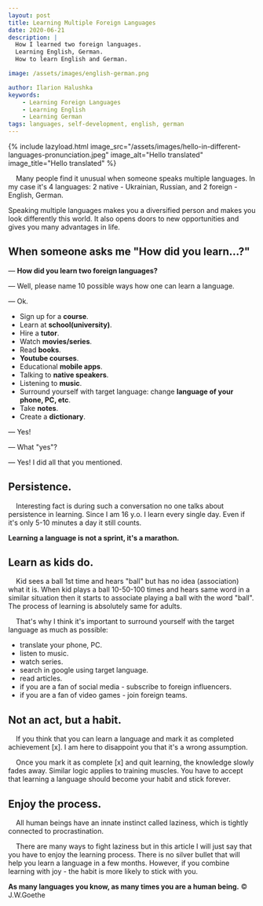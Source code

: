 ```yaml
---
layout: post
title: Learning Multiple Foreign Languages
date: 2020-06-21
description: |
  How I learned two foreign languages. 
  Learning English, German.
  How to learn English and German.

image: /assets/images/english-german.png

author: Ilarion Halushka
keywords:
    - Learning Foreign Languages
    - Learning English
    - Learning German
tags: languages, self-development, english, german
---
```


{% include lazyload.html image_src="/assets/images/hello-in-different-languages-pronunciation.jpeg" image_alt="Hello translated" image_title="Hello translated" %}

&nbsp;&nbsp;&nbsp; Many people find it unusual when someone speaks multiple languages. 
In my case it's 4 languages: 2 native - Ukrainian, Russian, and 2 foreign - English, German.

Speaking multiple languages makes you a diversified person and makes you look differently this world.
It also opens doors to new opportunities and gives you many advantages in life.

## When someone asks me "How did you learn...?"

— **How did you learn two foreign languages?**

— Well, please name 10 possible ways how one can learn a language.

— Ok.
 * Sign up for a **course**.
 * Learn at **school(university)**.
 * Hire a **tutor**.
 * Watch **movies/series**.
 * Read **books**.
 * **Youtube courses**.
 * Educational **mobile apps**.
 * Talking to **native speakers**.
 * Listening to **music**.
 * Surround yourself with target language: change **language of your phone, PC, etc**.
 * Take **notes**.
 * Create a **dictionary**.

— Yes!

— What "yes"?

— Yes! I did all that you mentioned.


## Persistence.

&nbsp;&nbsp;&nbsp; Interesting fact is during such a conversation no one talks about persistence in learning.
Since I am 16 y.o. I learn every single day. Even if it's only 5-10 minutes a day it still counts.


**Learning a language is not a sprint, it's a marathon.**


## Learn as kids do.

&nbsp;&nbsp;&nbsp; Kid sees a ball 1st time and hears "ball" but has no idea (association) what it is. 
When kid plays a ball 10-50-100 times and hears same word in a similar situation then it starts to associate playing a ball with the word "ball".
The process of learning is absolutely same for adults.

&nbsp;&nbsp;&nbsp;  That's why I think it's important to surround yourself with the target language as much as possible:
* translate your phone, PC.
* listen to music.
* watch series.
* search in google using target language.
* read articles.
* if you are a fan of social media - subscribe to foreign influencers.
* if you are a fan of video games - join foreign teams.

## Not an act, but a habit.

&nbsp;&nbsp;&nbsp; If you think that you can learn a language and mark it as completed achievement [x].
I am here to disappoint you that it's a wrong assumption.

&nbsp;&nbsp;&nbsp;  Once you mark it as complete [x] and quit learning, the knowledge slowly fades away. Similar logic applies to training muscles.
You have to accept that learning a language should become your habit and stick forever.

## Enjoy the process.

&nbsp;&nbsp;&nbsp; All human beings have an innate instinct called laziness, which is tightly connected
to procrastination. 

&nbsp;&nbsp;&nbsp; There are many ways to fight laziness but in this article I will just say that you have to enjoy the learning process.
There is no silver bullet that will help you learn a language in a few months.
However, if you combine learning with joy - the habit is more likely to stick with you.

**As many languages you know, as many times you are a human being.** © J.W.Goethe











